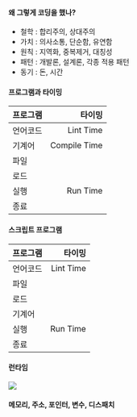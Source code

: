 #### 왜 그렇게 코딩을 했나?
- 철학 : 합리주의, 상대주의
- 가치 : 의사소통, 단순함, 유연함
- 원칙 : 지역화, 중복제거, 대칭성
- 패턴 : 개발론, 설계론, 각종 적용 패턴
- 동기 : 돈, 시간

#### 프로그램과 타이밍
| 프로그램 | 타이밍 |
|:--------|--------:|
| 언어코드 |Lint Time |
| 기계어 |Compile Time |
| 파일 |  |
| 로드 |  |
| 실행 | Run Time |
| 종료 | |

#### 스크립트 프로그램
| 프로그램 | 타이밍 |
|:--------|--------:|
| 언어코드 |Lint Time |
| 파일 |  |
| 로드 |  |
| 기계어 | |
| 실행 | Run Time |
| 종료 | |

#### 런타임
![](https://user-images.githubusercontent.com/17817719/43671254-6b73236e-97d1-11e8-83e0-69627010b5fb.JPG)

#### 메모리, 주소, 포인터, 변수, 디스패치
